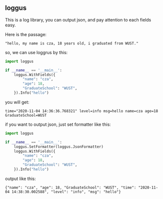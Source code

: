 ## loggus

This is a log library, you can output json, and pay attention to each fields easy.  

Here is the passage: 
```text
"hello, my name is cza, 18 years old, i graduated from WUST."
```
so, we can use loggrus by this:
```python
import loggus

if __name__ == '__main__':
    loggus.WithFields({
        "name": "cza",
        "age": 18,
        "GraduateSchool": "WUST",
    }).Info("hello")
```
you will get:
```text
time="2020-11-04 14:36:36.768321" level=info msg=hello name=cza age=18 GraduateSchool=WUST
```
if you want to output json, just set formatter like this:
```python
import loggus

if __name__ == '__main__':
    loggus.SetFormatter(loggus.JsonFormatter)
    loggus.WithFields({
        "name": "cza",
        "age": 18,
        "GraduateSchool": "WUST",
    }).Info("hello")
```
output like this:
```text
{"name": "cza", "age": 18, "GraduateSchool": "WUST", "time": "2020-11-04 14:38:30.002588", "level": "info", "msg": "hello"}
```
